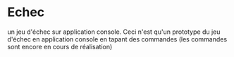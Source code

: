 # Echec
un jeu d'échec sur application console.  Ceci n'est qu'un prototype du jeu d'échec en application console en tapant des commandes (les commandes sont encore en cours de réalisation)
